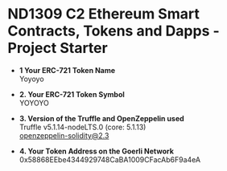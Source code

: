 # ND1309 C2 Ethereum Smart Contracts, Tokens and Dapps - Project Starter

- **1 Your ERC-721 Token Name**  
  Yoyoyo

- **2. Your ERC-721 Token Symbol**  
  YOYOYO

- **3. Version of the Truffle and OpenZeppelin used**  
  Truffle v5.1.14-nodeLTS.0 (core: 5.1.13)  
  openzeppelin-solidity@2.3

- **4. Your Token Address on the Goerli Network**  
  0x58868EEbe4344929748CaBA1009CFacAb6F9a4eA
